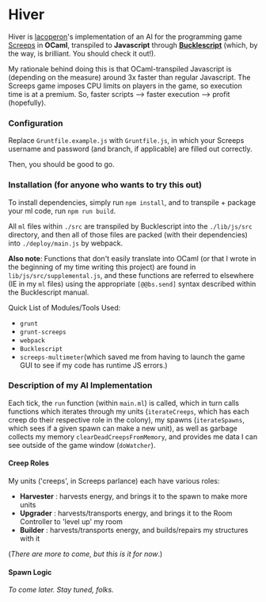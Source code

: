 # Hiver

Hiver is [lacoperon](https://www.github.com/lacoperon "GitHub Profile")'s implementation of an AI for the programming game [Screeps](https://www.screeps.com "Screeps") in **OCaml**, transpiled to **Javascript** through [**Bucklescript**](http://bucklescript.github.io/bucklescript/Manual.html "Bucklescript") (which, by the way, is brilliant. You should check it out!).

My rationale behind doing this is that OCaml-transpiled Javascript is (depending on the measure) around 3x faster than regular Javascript. The Screeps game imposes CPU limits on players in the game, so execution time is at a premium. So, faster scripts --> faster execution --> profit (hopefully).

### Configuration

Replace `Gruntfile.example.js` with `Gruntfile.js`, in which your Screeps
username and password (and branch, if applicable) are filled out correctly.

Then, you should be good to go.

### Installation (for anyone who wants to try this out)
To install dependencies, simply run `npm install`, and to transpile + package
your ml code, run `npm run build`.

All `ml` files within `./src` are transpiled by Bucklescript into the `./lib/js/src` directory,
and then all of those files are packed (with their dependencies) into `./deploy/main.js` by webpack.

**Also note**: Functions that don't easily translate into OCaml (or that I wrote in the beginning of my time writing this project) are found in `lib/js/src/supplemental.js`, and these functions are referred to elsewhere (IE in my `ml` files) using the appropriate `[@@bs.send]` syntax described within the Bucklescript manual.

Quick List of Modules/Tools Used:
  * `grunt`
  * `grunt-screeps`
  * `webpack`
  * `Bucklescript`
  * `screeps-multimeter`(which saved me from having to launch the game GUI to see if my code has runtime JS errors.)


### Description of my AI Implementation

Each tick, the `run` function (within `main.ml`) is called, which in turn calls functions which iterates through my units (`iterateCreeps`, which has each creep do their respective role in the colony), my spawns (`iterateSpawns`, which sees if a given spawn can make a new unit), as well as garbage collects my memory `clearDeadCreepsFromMemory`, and provides me data I can see outside of the game window (`doWatcher`).

#### Creep Roles

My units ('creeps', in Screeps parlance) each have various roles:

* **Harvester** : harvests energy, and brings it to the spawn to make more units
* **Upgrader** : harvests/transports energy, and brings it to the Room Controller to 'level up' my room
* **Builder** : harvests/transports energy, and builds/repairs my structures with it

(*There are more to come, but this is it for now*.)

#### Spawn Logic

*To come later. Stay tuned, folks.*
